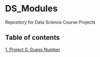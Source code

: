 # DS_Modules
Repository for Data Science Course Projects


## Table of contents 
[1. Project 0. Guess Number](Module%208)